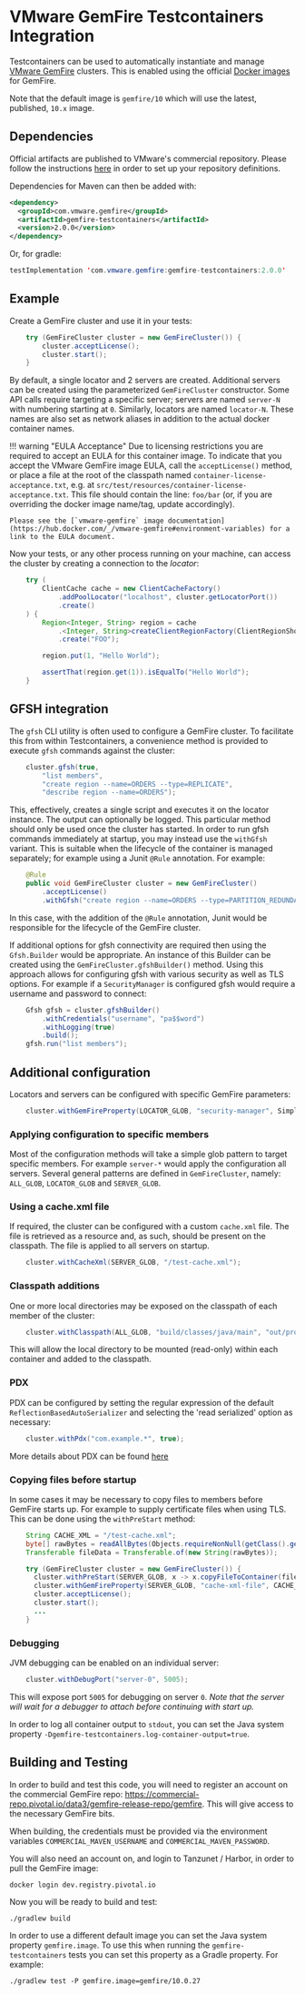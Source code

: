 # VMware GemFire Testcontainers Integration

Testcontainers can be used to automatically instantiate and manage [VMware GemFire](https://docs.vmware.com/en/VMware-GemFire/index.html)
clusters. This is enabled using the official [Docker images](https://hub.docker.com/r/gemfire/gemfire) for GemFire.

Note that the default image is `gemfire/10` which will use the latest, published, `10.x` image.

## Dependencies

Official artifacts are published to VMware's commercial repository. Please follow the instructions
[here](https://gemfire.dev/quickstart/java/) in order to set up your repository definitions.

Dependencies for Maven can then be added with:
```xml
<dependency>
  <groupId>com.vmware.gemfire</groupId>
  <artifactId>gemfire-testcontainers</artifactId>
  <version>2.0.0</version>
</dependency>
```

Or, for gradle:
```java
testImplementation 'com.vmware.gemfire:gemfire-testcontainers:2.0.0'
```

## Example

Create a GemFire cluster and use it in your tests:

```java
    try (GemFireCluster cluster = new GemFireCluster()) {
        cluster.acceptLicense();
        cluster.start();
    }
```

By default, a single locator and 2 servers are created. Additional servers can be created using the
parameterized `GemFireCluster` constructor. Some API calls require targeting a specific
server; servers are named `server-N` with numbering starting at `0`. Similarly, locators are named
`locator-N`. These names are also set as network aliases in addition to the actual docker container
names.

!!! warning "EULA Acceptance"
Due to licensing restrictions you are required to accept an EULA for this container image.
To indicate that you accept the VMware GemFire image EULA, call the `acceptLicense()` method,
or place a file at the root of the classpath named `container-license-acceptance.txt`,
e.g. at `src/test/resources/container-license-acceptance.txt`. This file should contain the
line: `foo/bar` (or, if you are overriding the docker image name/tag, update accordingly).

    Please see the [`vmware-gemfire` image documentation](https://hub.docker.com/_/vmware-gemfire#environment-variables) for a link to the EULA document.

Now your tests, or any other process running on your machine, can access the cluster by creating
a connection to the _locator_:

```java
    try (
        ClientCache cache = new ClientCacheFactory()
            .addPoolLocator("localhost", cluster.getLocatorPort())
            .create()
    ) {
        Region<Integer, String> region = cache
            .<Integer, String>createClientRegionFactory(ClientRegionShortcut.PROXY)
            .create("FOO");

        region.put(1, "Hello World");

        assertThat(region.get(1)).isEqualTo("Hello World");
    }
```

## GFSH integration

The `gfsh` CLI utility is often used to configure a GemFire cluster. To facilitate this from within 
Testcontainers, a convenience method is provided to execute `gfsh` commands against the
cluster:

```java
    cluster.gfsh(true,
        "list members",
        "create region --name=ORDERS --type=REPLICATE",
        "describe region --name=ORDERS");
```

This, effectively, creates a single script and executes it on the locator instance. The output can
optionally be logged. This particular method should only be used once the cluster has started.
In order to run gfsh commands immediately at startup, you may instead use the `withGfsh` variant.
This is suitable when the lifecycle of the container is managed separately; for example using a
Junit `@Rule` annotation. For example:

```java
    @Rule
    public void GemFireCluster cluster = new GemFireCluster()
        .acceptLicense()
        .withGfsh("create region --name=ORDERS --type=PARTITION_REDUNDANT");
```
In this case, with the addition of the `@Rule` annotation, Junit would be responsible for the
lifecycle of the GemFire cluster.

If additional options for gfsh connectivity are required then using the `Gfsh.Builder` would be
appropriate. An instance of this Builder can be created using the `GemFireCluster.gfshBuilder()`
method. Using this approach allows for configuring gfsh with various security as well as TLS
options. For example if a `SecurityManager` is configured gfsh would require a username and
password to connect:

```java
    Gfsh gfsh = cluster.gfshBuilder()
        .withCredentials("username", "pa$$word")
        .withLogging(true)
        .build();
    gfsh.run("list members");
```

## Additional configuration

Locators and servers can be configured with specific GemFire parameters:

```java
    cluster.withGemFireProperty(LOCATOR_GLOB, "security-manager", SimpleSecurityManager.class.getName());
```

### Applying configuration to specific members

Most of the configuration methods will take a simple glob pattern to target specific members. For
example `server-*` would apply the configuration all servers. Several general patterns are defined
in `GemFireCluster`, namely: `ALL_GLOB`, `LOCATOR_GLOB` and `SERVER_GLOB`.

### Using a cache.xml file

If required, the cluster can be configured with a custom `cache.xml` file. The file is retrieved
as a resource and, as such, should be present on the classpath. The file is applied to
all servers on startup.

```java
    cluster.withCacheXml(SERVER_GLOB, "/test-cache.xml");
```

### Classpath additions

One or more local directories may be exposed on the classpath of each member of the cluster:

```java
    cluster.withClasspath(ALL_GLOB, "build/classes/java/main", "out/production/classes");
```

This will allow the local directory to be mounted (read-only) within each container and added to
the classpath.

### PDX

PDX can be configured by setting the regular expression of the default `ReflectionBasedAutoSerializer`
and selecting the 'read serialized' option as necessary:

```java
    cluster.withPdx("com.example.*", true);
```

More details about PDX can be found [here](https://docs.vmware.com/en/VMware-GemFire/10.0/gf/developing-data_serialization-gemfire_pdx_serialization.html)

### Copying files before startup

In some cases it may be necessary to copy files to members before GemFire starts up. For example
to supply certificate files when using TLS. This can be done using the `withPreStart` method:

```java
    String CACHE_XML = "/test-cache.xml";
    byte[] rawBytes = readAllBytes(Objects.requireNonNull(getClass().getResourceAsStream(CACHE_XML)));
    Transferable fileData = Transferable.of(new String(rawBytes));

    try (GemFireCluster cluster = new GemFireCluster()) {
      cluster.withPreStart(SERVER_GLOB, x -> x.copyFileToContainer(fileData, CACHE_XML));
      cluster.withGemFireProperty(SERVER_GLOB, "cache-xml-file", CACHE_XML);
      cluster.acceptLicense();
      cluster.start();
      ...
    }
```

### Debugging

JVM debugging can be enabled on an individual server:

```java
    cluster.withDebugPort("server-0", 5005);
```

This will expose port `5005` for debugging on server `0`. *Note that the server will wait for a
debugger to attach before continuing with start up.*

In order to log all container output to `stdout`, you can set the Java system property `-Dgemfire-testcontainers.log-container-output=true`.


## Building and Testing

In order to build and test this code, you will need to register an account on the commercial
GemFire repo: https://commercial-repo.pivotal.io/data3/gemfire-release-repo/gemfire. This will give
access to the necessary GemFire bits.

When building, the credentials must be provided via the environment variables
`COMMERCIAL_MAVEN_USERNAME` and `COMMERCIAL_MAVEN_PASSWORD`.

You will also need an account on, and login to Tanzunet / Harbor, in order to pull the GemFire image:

```shell
docker login dev.registry.pivotal.io
```

Now you will be ready to build and test:

```shell
./gradlew build
```

In order to use a different default image you can set the Java system property `gemfire.image`.
To use this when running the `gemfire-testcontainers` tests you can set this property as a Gradle
property. For example:

```shell
./gradlew test -P gemfire.image=gemfire/10.0.27
```
